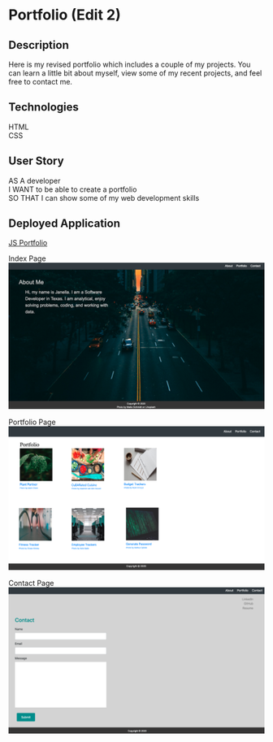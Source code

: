 # Portfolio (Edit 2)

## Description
Here is my revised portfolio which includes a couple of my projects. You can learn a little bit about myself, view some of my recent projects, and feel free to contact me.

## Technologies
HTML<br>
CSS<br>

## User Story
AS A developer<br>
I WANT to be able to create a portfolio<br>
SO THAT I can show some of my web development skills

## Deployed Application

[JS Portfolio](https://jaesenix.github.io/Portfolio-Edit-2/)

Index Page
![Index Page](./images/index.png)


Portfolio Page
![Portfolio Page](./images/portfolio.png)


Contact Page
![Contact Page](./images/contact.png)



